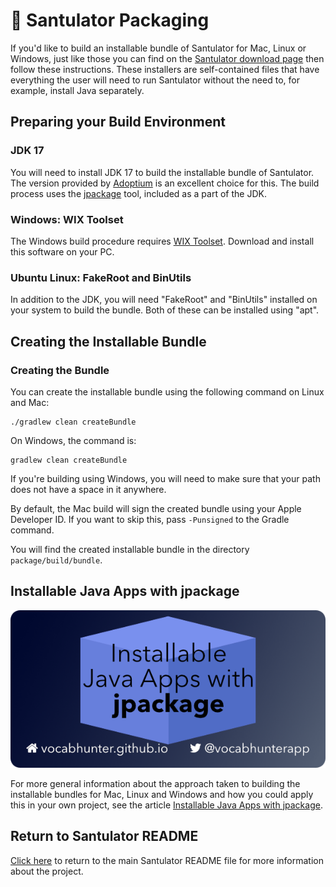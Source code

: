 # 🎁 Santulator Packaging

If you'd like to build an installable bundle of Santulator for Mac, Linux or Windows, just like those you can find on the [Santulator download page](https://santulator.github.io/download/) then follow these instructions.  These installers are self-contained files that have everything the user will need to run Santulator without the need to, for example, install Java separately.

## Preparing your Build Environment

### JDK 17

You will need to install JDK 17 to build the installable bundle of Santulator.  The version provided by [Adoptium](https://adoptium.net) is an excellent choice for this.  The build process uses the [jpackage](https://docs.oracle.com/en/java/javase/17/jpackage/) tool, included as a part of the JDK.

### Windows: WIX Toolset

The Windows build procedure requires [WIX Toolset](https://wixtoolset.org/).  Download and install this software on your PC.

### Ubuntu Linux: FakeRoot and BinUtils

In addition to the JDK, you will need "FakeRoot" and "BinUtils" installed on your system to build the bundle.  Both of these can be installed using "apt".

## Creating the Installable Bundle

### Creating the Bundle

You can create the installable bundle using the following command on Linux and Mac:
~~~
./gradlew clean createBundle
~~~

On Windows, the command is:
~~~
gradlew clean createBundle
~~~

If you're building using Windows, you will need to make sure that your path does not have a space in it anywhere.

By default, the Mac build will sign the created bundle using your Apple Developer ID.  If you want to skip this, pass `-Punsigned` to the Gradle command.

You will find the created installable bundle in the directory `package/build/bundle`.

## Installable Java Apps with jpackage

[![Installable Java Apps with jpackage](/assets/jpackage-installable-java-apps.png)][Installable Java Apps with jpackage]

For more general information about the approach taken to building the installable bundles for Mac, Linux and Windows and how you could apply this in your own project, see the article [Installable Java Apps with jpackage].

## Return to Santulator README

[Click here](../README.md) to return to the main Santulator README file for more information about the project.

[Installable Java Apps with jpackage]:https://vocabhunter.github.io/2021/07/10/installable-java-apps-with-jpackage.html
